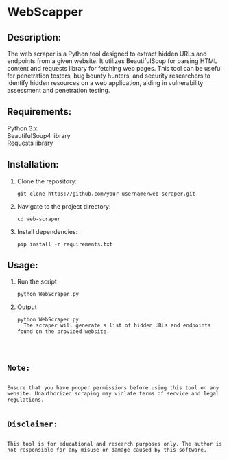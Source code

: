 
<h1>WebScapper</h1>
<h2>Description:</h2>
The web scraper is a Python tool designed to extract hidden URLs and endpoints from a given website. It utilizes BeautifulSoup for parsing HTML content and requests library for fetching web pages. This tool can be useful for penetration testers, bug bounty hunters, and security researchers to identify hidden resources on a web application, aiding in vulnerability assessment and penetration testing.

<h2>Requirements:</h2>
Python 3.x<br>
BeautifulSoup4 library<br>
Requests library<br>

<h2>Installation:</h2>

<ol>
  <li>Clone the repository:</li>
  <pre><code>git clone https://github.com/your-username/web-scraper.git</code></pre>
  <li>Navigate to the project directory:</li>
  <pre><code>cd web-scraper</code></pre>
  <li>Install dependencies:</li>
  <pre><code>pip install -r requirements.txt</code></pre>
</ol>

<h2>Usage:</h2>
<ol>
 <li>Run the script</li>
 <pre><code>python WebScraper.py</code></pre>
 
 <li>Output</li>
 <pre><code>python WebScraper.py
  The scraper will generate a list of hidden URLs and endpoints found on the provided website.
</ol>


<h2>Note:</h2>
Ensure that you have proper permissions before using this tool on any website. Unauthorized scraping may violate terms of service and legal regulations.

<h2>Disclaimer:</h2>
This tool is for educational and research purposes only. The author is not responsible for any misuse or damage caused by this software.
